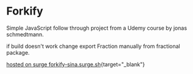 # Forkify

Simple JavaScript follow through project from a Udemy course by jonas schmedtmann.

if build doesn't work change export Fraction manually from fractional package.

[hosted on surge forkify-sina.surge.sh](https://forkify-sina.surge.sh){target="_blank"}
